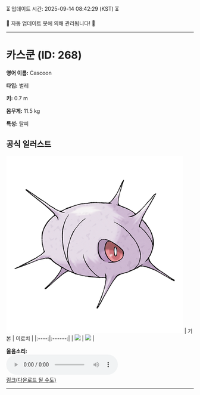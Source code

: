 
⏳ 업데이트 시간: 2025-09-14 08:42:29 (KST) ⏳

🤖 자동 업데이트 봇에 의해 관리됩니다! 🤖

---

# 카스쿤 (ID: 268)
**영어 이름:** Cascoon

**타입:** 벌레

**키:** 0.7 m

**몸무게:** 11.5 kg

**특성:** 탈피

## 공식 일러스트
![](https://raw.githubusercontent.com/PokeAPI/sprites/master/sprites/pokemon/other/official-artwork/268.png)
| 기본 | 이로치 |
|:----:|:------:|
| <img src="http://play.pokemonshowdown.com/sprites/ani/cascoon.gif" width="200"> | <img src="http://play.pokemonshowdown.com/sprites/ani-shiny/cascoon.gif" width="200"> |

**울음소리:**<br><audio controls src="https://raw.githubusercontent.com/PokeAPI/cries/main/cries/pokemon/latest/268.ogg"></audio><br> [링크(다운로드 될 수도)](https://raw.githubusercontent.com/PokeAPI/cries/main/cries/pokemon/latest/268.ogg)


---
